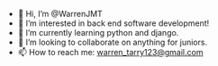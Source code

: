 - 👋 Hi, I’m @WarrenJMT
- 👀 I’m interested in back end software development!
- 🌱 I’m currently learning python and django.
- 💞️ I’m looking to collaborate on anything for juniors.
- 📫 How to reach me: warren_tarry123@gmail.com

<!---
WarrenJMT/WarrenJMT is a ✨ special ✨ repository because its `README.md` (this file) appears on your GitHub profile.
You can click the Preview link to take a look at your changes.
--->
